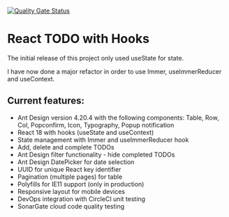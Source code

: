 [![Quality Gate Status](https://sonarcloud.io/api/project_badges/measure?project=w3bdesign_todo-hooks&metric=alert_status)](https://sonarcloud.io/dashboard?id=w3bdesign_todo-hooks)

# React TODO with Hooks

The initial release of this project only used useState for state.

I have now done a major refactor in order to use Immer, useImmerReducer and useContext.

## Current features:

- Ant Design version 4.20.4 with the following components: Table, Row, Col, Popconfirm, Icon, Typography, Popup notification
- React 18 with hooks (useState and useContext)
- State management with Immer and useImmerReducer hook
- Add, delete and complete TODOs
- Ant Design filter functionality - hide completed TODOs
- Ant Design DatePicker for date selection
- UUID for unique React key identifier
- Pagination (multiple pages) for table
- Polyfills for IE11 support (only in production)
- Responsive layout for mobile devices
- DevOps integration with CircleCI unit testing
- SonarGate cloud code quality testing
